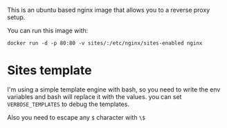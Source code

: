 
This is an ubuntu based nginx image that allows you to a reverse proxy setup.

You can run this image with:

```
docker run -d -p 80:80 -v sites/:/etc/nginx/sites-enabled nginx
```


# Sites template

I'm using a simple template engine with bash, so you need to write the env variables and bash will replace it with the values. you can set `VERBOSE_TEMPLATES` to debug the templates.

Also you need to escape any `$` character with `\$`
